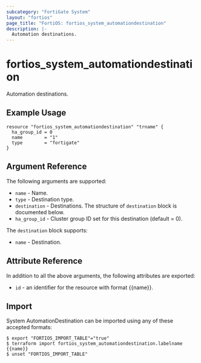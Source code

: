 ```yaml
---
subcategory: "FortiGate System"
layout: "fortios"
page_title: "FortiOS: fortios_system_automationdestination"
description: |-
  Automation destinations.
---
```


# fortios_system_automationdestination
Automation destinations.

## Example Usage

```hcl
resource "fortios_system_automationdestination" "trname" {
  ha_group_id = 0
  name        = "1"
  type        = "fortigate"
}
```

## Argument Reference

The following arguments are supported:

* `name` - Name.
* `type` - Destination type.
* `destination` - Destinations. The structure of `destination` block is documented below.
* `ha_group_id` - Cluster group ID set for this destination (default = 0).

The `destination` block supports:

* `name` - Destination.


## Attribute Reference

In addition to all the above arguments, the following attributes are exported:
* `id` - an identifier for the resource with format {{name}}.

## Import

System AutomationDestination can be imported using any of these accepted formats:
```
$ export "FORTIOS_IMPORT_TABLE"="true"
$ terraform import fortios_system_automationdestination.labelname {{name}}
$ unset "FORTIOS_IMPORT_TABLE"
```
